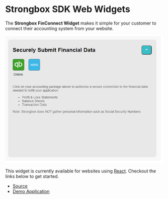 # Strongbox SDK Web Widgets

The **Strongbox FinConnect Widget** makes it simple for your customer to connect their accounting system from your website.

![FinConnect Widget Screenshot](images/FinConnectorWebWidget.PNG)

This widget is currently available for websites using [React](https://reactjs.org/). Checkout the links below to get started.

- [Source](/finconnect-react)
- [Demo Application](/finconnect-react-demo)
